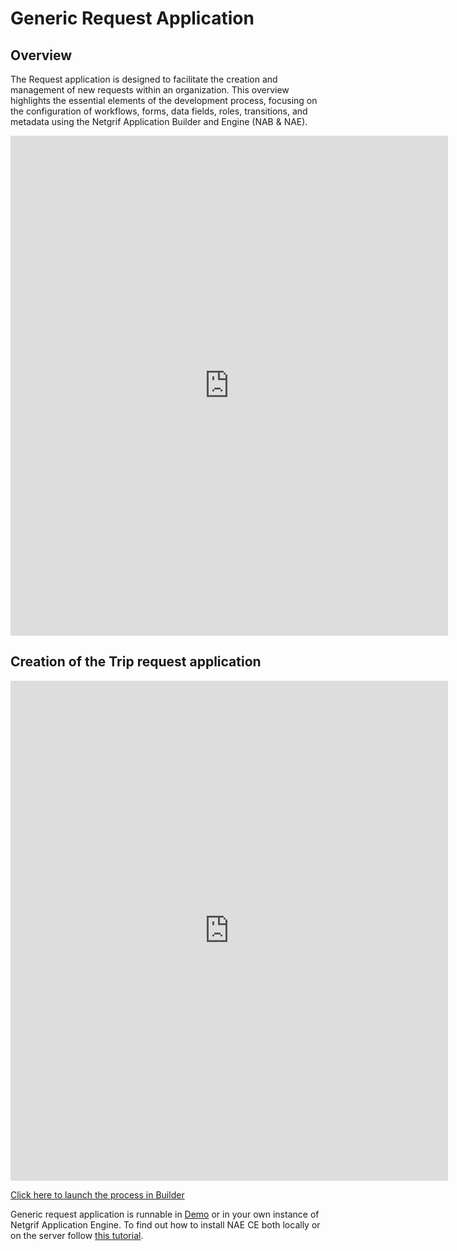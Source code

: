 # Generic Request Application

## Overview

The Request application is designed to facilitate the creation and management of new requests within an organization. This overview highlights the essential elements of the development process, focusing on the configuration of workflows, forms, data fields, roles, transitions, and metadata using the Netgrif Application Builder and Engine (NAB & NAE).
<iframe width="700" height="800" src="https://www.youtube.com/embed/sMJxtYpgzTo" title="YouTube video player"
frameborder="0" allow="accelerometer; autoplay; clipboard-write; encrypted-media; gyroscope; picture-in-picture"
allowfullscreen></iframe>

## Creation of the Trip request application

<iframe width="700" height="800" src="https://www.youtube.com/embed/WBY5ZhPvyGI" title="YouTube video player"
frameborder="0" allow="accelerometer; autoplay; clipboard-write; encrypted-media; gyroscope; picture-in-picture"
allowfullscreen></iframe>

[Click here to launch the process in Builder](https://builder.netgrif.com/modeler?modelUrl=https://academy.netgrif.com/examples/request/request.xml)

Generic request application is runnable in [Demo](https://etask.netgrif.cloud/) or in your own instance of Netgrif
Application Engine. To find out how to install NAE CE both locally or on the server follow [this tutorial](tutorials/nae-ce-starter.md).
